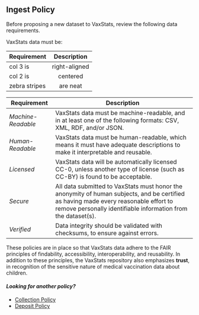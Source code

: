 ## Ingest Policy

Before proposing a new dataset to VaxStats, review the following data requirements. 

VaxStats data must be: 

| Requirement | Description |
| ----------- |:-------------:|
| col 3 is      | right-aligned |
| col 2 is      | centered      |
| zebra stripes | are neat      | 


| **Requirement** | **Description** | 
| --------------- | --------------- |
| *Machine-Readable* | VaxStats data must be machine-readable, and in at least one of the following formats: CSV, XML, RDF, and/or JSON. |
| *Human-Readable* | VaxStats data must be human-readable, which means it must have adequate descriptions to make it interpretable and reusable. |
| *Licensed* | VaxStats data will be automatically licensed CC-0, unless another type of license (such as CC-BY) is found to be acceptable. |
| *Secure* | All data submitted to VaxStats must honor the anonymity of human subjects, and be certified as having made every reasonable effort to remove personally identifiable information from the dataset(s). |
| *Verified* | Data integrity should be validated with checksums, to ensure against errors. |

These policies are in place so that VaxStats data adhere to the FAIR principles of findability, accessibility, interoperability, and reusability. In addition to these principles, the VaxStats repository also emphasizes **trust**, in recognition of the sensitive nature of medical vaccination data about children. 

#### *Looking for another policy?*
- [Collection Policy](https://github.com/kthrog/VaxStats/blob/master/protocolReport/policies/collectionPolicy.md)
- [Deposit Policy](https://github.com/kthrog/VaxStats/blob/master/protocolReport/policies/depositPolicy.md)
